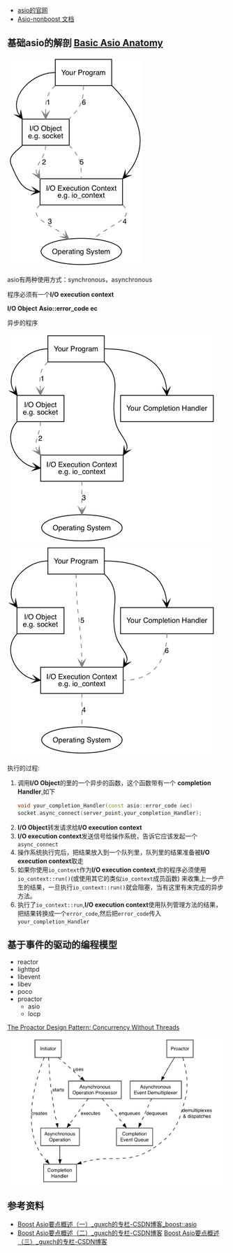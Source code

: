 
- [asio的官网](https://think-async.com/Asio/)
- [Asio-nonboost 文档](https://think-async.com/Asio/asio-1.18.2/doc/)


## 基础asio的解剖 [Basic Asio Anatomy](https://think-async.com/Asio/asio-1.18.2/doc/asio/overview/core/basics.html)


![原理](./images/sync_op.png)

asio有两种使用方式：synchronous，asynchronous

程序必须有一个**I/O execution context**

**I/O Object**
**Asio::error_code ec**


异步的程序

![](./images/async_op1.png)
![](./images/async_op2.png)


执行的过程:

1. 调用**I/O Object**的里的一个异步的函数，这个函数带有一个 **completion Handler**,如下
    ```c++
    void your_completion_Handler(const asio::error_code &ec)
    socket.async_connect(server_point,your_completion_Handler);
    ```
2.  **I/O Object**转发请求给**I/O execution context**
3. **I/O execution context**发送信号给操作系统，告诉它应该发起一个`async_connect`
4. 操作系统执行完后，把结果放入到一个队列里，队列里的结果准备被**I/O execution context**取走
5. 如果你使用`io_context`作为**I/O execution context**,你的程序必须使用`io_context::run()`(或使用其它的类似`io_context`成员函数) 来收集上一步产生的结果，一旦执行`io_context::run()`就会阻塞，当有这里有末完成的异步方法。
6. 执行了`io_context::run`,**I/O execution context**使用队列管理方法的结果，把结果转换成一个`error_code`,然后把`error_code`传入`your_completion_Handler`

## 基于事件的驱动的编程模型

 - reactor
  - lighttpd
  - libevent
  - libev
  - poco
 - proactor
   - asio
   - locp

[The Proactor Design Pattern: Concurrency Without Threads](https://think-async.com/Asio/asio-1.18.2/doc/asio/overview/core/async.html)

![](./images/proactor.png)

## 参考资料

- [Boost Asio要点概述（一）_guxch的专栏-CSDN博客_boost::asio](https://blog.csdn.net/guxch/article/details/83501443?utm_medium=distribute.pc_relevant.none-task-blog-2%7Edefault%7Eessearch%7Evector-7.essearch_pc_relevant&depth_1-utm_source=distribute.pc_relevant.none-task-blog-2%7Edefault%7Eessearch%7Evector-7.essearch_pc_relevant)
- [Boost Asio要点概述（二）_guxch的专栏-CSDN博客](https://blog.csdn.net/guxch/article/details/83501665?utm_medium=distribute.pc_relevant.none-task-blog-2%7Edefault%7EBlogCommendFromMachineLearnPai2%7Edefault-2.essearch_pc_relevant&depth_1-utm_source=distribute.pc_relevant.none-task-blog-2%7Edefault%7EBlogCommendFromMachineLearnPai2%7Edefault-2.essearch_pc_relevant)
[Boost Asio要点概述（三）_guxch的专栏-CSDN博客](https://blog.csdn.net/guxch/article/details/83509249?utm_medium=distribute.pc_relevant.none-task-blog-2%7Edefault%7EBlogCommendFromMachineLearnPai2%7Edefault-3.essearch_pc_relevant&depth_1-utm_source=distribute.pc_relevant.none-task-blog-2%7Edefault%7EBlogCommendFromMachineLearnPai2%7Edefault-3.essearch_pc_relevant)
